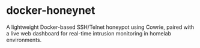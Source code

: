 # docker-honeynet
A lightweight Docker-based SSH/Telnet honeypot using Cowrie, paired with a live web dashboard for real-time intrusion monitoring in homelab environments.
